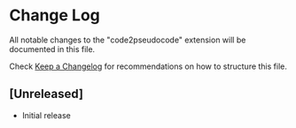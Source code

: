 # Change Log

All notable changes to the "code2pseudocode" extension will be documented in this file.

Check [Keep a Changelog](http://keepachangelog.com/) for recommendations on how to structure this file.

## [Unreleased]

- Initial release